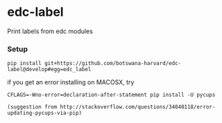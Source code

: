# edc-label
Print labels from edc modules


### Setup

    pip install git+https://github.com/botswana-harvard/edc-label@develop#egg=edc_label
    
if you get an error installing on MACOSX, try
    
    CFLAGS=-Wno-error=declaration-after-statement pip install -U pycups
    
    (suggestion from http://stackoverflow.com/questions/34040118/error-updating-pycups-via-pip)
